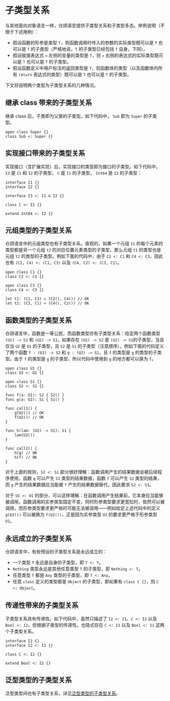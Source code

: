 # 子类型关系

与其他面向对象语言一样，仓颉语言提供子类型关系和子类型多态。举例说明（不限于下述用例）：

- 假设函数的形参是类型 `T`，则函数调用时传入的参数的实际类型既可以是 `T` 也可以是 `T` 的子类型（严格地说，`T` 的子类型已经包括 `T` 自身，下同）。
- 假设赋值表达式 `=` 左侧的变量的类型是 `T`，则 `=` 右侧的表达式的实际类型既可以是 `T` 也可以是 `T` 的子类型。
- 假设函数定义中用户标注的返回类型是 `T`，则函数体的类型（以及函数体内所有 `return` 表达式的类型）既可以是 `T` 也可以是 `T` 的子类型。

下文将说明两个类型为子类型关系的几种情况。

## 继承 class 带来的子类型关系

继承 class 后，子类即为父类的子类型。如下代码中， `Sub` 即为 `Super` 的子类型。

<!-- compile -->

```cangjie
open class Super {}
class Sub <: Super {}
```

## 实现接口带来的子类型关系

实现接口（含扩展实现）后，实现接口的类型即为接口的子类型。如下代码中，`I3` 是 `I1` 和 `I2` 的子类型， `C` 是 `I1` 的子类型， `Int64` 是 `I2` 的子类型：

<!-- compile -->

```cangjie
interface I1 {}
interface I2 {}

interface I3 <: I1 & I2 {}

class C <: I1 {}

extend Int64 <: I2 {}
```

## 元组类型的子类型关系

仓颉语言中的元组类型也有子类型关系。直观的，如果一个元组 `t1` 的每个元素的类型都是另一个元组 `t2` 的对应位置元素类型的子类型，那么元组 `t1` 的类型也是元组 `t2` 的类型的子类型。例如下面的代码中，由于 `C2 <: C1` 和 `C4 <: C3`，因此也有 `(C2, C4) <: (C1, C3)` 以及 `(C4, C2) <: (C3, C1)`。

<!-- compile -->

```cangjie
open class C1 {}
class C2 <: C1 {}

open class C3 {}
class C4 <: C3 {}

let t1: (C1, C3) = (C2(), C4()) // OK
let t2: (C3, C1) = (C4(), C2()) // OK
```

## 函数类型的子类型关系

仓颉语言中，函数是一等公民，而函数类型亦有子类型关系：给定两个函数类型 `(U1) -> S2` 和 `(U2) -> S1`，如果存在 `(U1) -> S2` 是 `(U2) -> S1`的子类型，当且仅当 `U2` 是 `U1` 的子类型，且 `S2` 是 `S1` 的子类型（注意顺序）。例如下面的代码定义了两个函数 `f : (U1) -> S2` 和 `g : (U2) -> S1`，且 `f` 的类型是 `g` 的类型的子类型。由于 `f` 的类型是 `g` 的子类型，所以代码中使用到 `g` 的地方都可以换为 `f`。

<!-- compile -->

```cangjie
open class U1 {}
class U2 <: U1 {}

open class S1 {}
class S2 <: S1 {}

func f(a: U1): S2 { S2() }
func g(a: U2): S1 { S1() }

func call1() {
    g(U2()) // OK
    f(U2()) // OK
}

func h(lam: (U2) -> S1): S1 {
    lam(U2())
}

func call2() {
    h(g) // OK
    h(f) // OK
}
```

对于上面的规则，`S2 <: S1` 部分很好理解：函数调用产生的结果数据会被后续程序使用，函数 `g` 可以产生 `S1` 类型的结果数据，函数 `f` 可以产生 `S2` 类型的结果，而 `g` 产生的结果数据应当能被 `f` 产生的结果数据替代，因此要求 `S2 <: S1`。

对于 `U2 <: U1` 的部分，可以这样理解：在函数调用产生结果前，它本身应当能够被调用，函数调用的实参类型固定不变，同时形参类型要求更宽松时，依然可以被调用，而形参类型要求更严格时可能无法被调用——例如给定上述代码中的定义 `g(U2())` 可以被换为 `f(U2())`，正是因为实参类型 `U2` 的要求更严格于形参类型 `U1`。

## 永远成立的子类型关系

仓颉语言中，有些预设的子类型关系是永远成立的：

- 一个类型 `T` 永远是自身的子类型，即 `T <: T`。
- `Nothing` 类型永远是其他任意类型 `T` 的子类型，即 `Nothing <: T`。
- 任意类型 `T` 都是 `Any` 类型的子类型，即 `T <: Any`。
- 任意 `class` 定义的类型都是 `Object` 的子类型，即如果有 `class C {}`，则 `C <: Object`。

## 传递性带来的子类型关系

子类型关系具有传递性。如下代码中，虽然只描述了 `I2 <: I1`、`C <: I2` 以及 `Bool <: I2`，但根据子类型的传递性，也隐式存在 `C <: I1` 以及 `Bool <: I1` 这两个子类型关系。

<!-- compile -->

```cangjie
interface I1 {}
interface I2 <: I1 {}

class C <: I2 {}

extend Bool <: I2 {}
```

## 泛型类型的子类型关系

泛型类型间也有子类型关系，详见[泛型类型的子类型关系](../generic/generic_subtype.md)。
